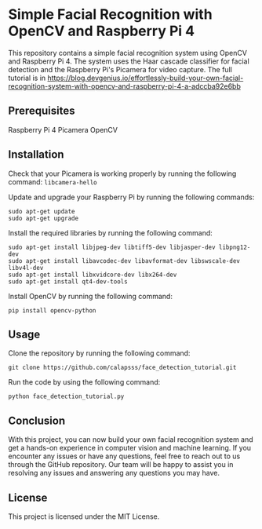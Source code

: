 # Simple Facial Recognition with OpenCV and Raspberry Pi 4
This repository contains a simple facial recognition system using OpenCV and Raspberry Pi 4. The system uses the Haar cascade classifier for facial detection and the Raspberry Pi's Picamera for video capture.
The full tutorial is in https://blog.devgenius.io/effortlessly-build-your-own-facial-recognition-system-with-opencv-and-raspberry-pi-4-a-adccba92e6bb


## Prerequisites
Raspberry Pi 4
Picamera
OpenCV

## Installation
Check that your Picamera is working properly by running the following command:
```libcamera-hello```

Update and upgrade your Raspberry Pi by running the following commands:
```
sudo apt-get update
sudo apt-get upgrade
```

Install the required libraries by running the following command:
```
sudo apt-get install libjpeg-dev libtiff5-dev libjasper-dev libpng12-dev
sudo apt-get install libavcodec-dev libavformat-dev libswscale-dev libv4l-dev
sudo apt-get install libxvidcore-dev libx264-dev
sudo apt-get install qt4-dev-tools
```
Install OpenCV by running the following command:
```
pip install opencv-python
```

## Usage
Clone the repository by running the following command:
```
git clone https://github.com/calapsss/face_detection_tutorial.git
```

Run the code by using the following command:
```
python face_detection_tutorial.py
```

## Conclusion
With this project, you can now build your own facial recognition system and get a hands-on experience in computer vision and machine learning. If you encounter any issues or have any questions, feel free to reach out to us through the GitHub repository. Our team will be happy to assist you in resolving any issues and answering any questions you may have.

## License
This project is licensed under the MIT License.
